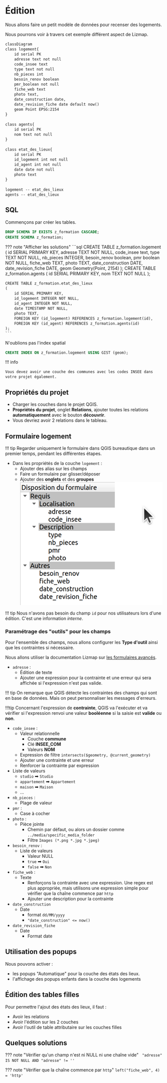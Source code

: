 # Édition

Nous allons faire un petit modèle de données pour recenser des logements.

Nous pourrons voir à travers cet exemple différent aspect de Lizmap.

```mermaid
classDiagram
class logement{
    id serial PK
    adresse text not null
    code_insee text
    type text not null
    nb_pieces int
    besoin_renov boolean
    pmr_boolean not null
    fiche_web text
    photo text,
    date_construction date,
    date_revision_fiche date default now()
    geom Point EPSG:2154
}

class agents{
    id serial PK
    nom text not null
}

class etat_des_lieux{
    id serial PK
    id_logement int not null
    id_agent int not null
    date date not null
    photo text
}

logement -- etat_des_lieux
agents -- etat_des_lieux
```

## SQL

Commençons par créer les tables.

```sql
DROP SCHEMA IF EXISTS z_formation CASCADE;
CREATE SCHEMA z_formation;
```

??? note "Afficher les solutions"
    ```sql
    CREATE TABLE z_formation.logement (
        id SERIAL PRIMARY KEY,
        adresse TEXT NOT NULL,
        code_insee text,
        type TEXT NOT NULL,
        nb_pieces INTEGER,
        besoin_renov boolean,
        pmr boolean NOT NULL,
        fiche_web TEXT,
        photo TEXT,
        date_construction DATE,
        date_revision_fiche DATE,
        geom Geometry(Point, 2154)
    );
    CREATE TABLE z_formation.agents
    (
        id SERIAL PRIMARY KEY,
        nom TEXT NOT NULL
    );

    CREATE TABLE z_formation.etat_des_lieux
    (
        id SERIAL PRIMARY KEY,
        id_logement INTEGER NOT NULL,
        id_agent INTEGER NOT NULL,
        date TIMESTAMP NOT NULL,
        photo TEXT,
        FOREIGN KEY (id_logement) REFERENCES z_formation.logement(id),
        FOREIGN KEY (id_agent) REFERENCES z_formation.agents(id)
    );
    ```

N'oublions pas l'index spatial

```sql
CREATE INDEX ON z_formation.logement USING GIST (geom);
```

!!! info

    Vous devez avoir une couche des communes avec les codes INSEE dans votre projet également.

## Propriétés du projet

* Charger les couches dans le projet QGIS.
* **Propriétés du projet**, onglet **Relations**, ajouter toutes les relations **automatiquement** avec le bouton **découvrir**.
* Vous devriez avoir 2 relations dans le tableau.

## Formulaire logement

!!! tip
    Regarder uniquement le formulaire dans QGIS bureautique dans un premier temps, pendant les différentes étapes.

* Dans les propriétés de la couche `logement` :
  * Ajouter des alias sur les champs
  * Faire un formulaire par glisser/déposer
  * Ajouter des **onglets** et des **groupes**
    ![dnd form](./media/longer-workshop/dnd.png)

!!! tip
    Nous n'avons pas besoin du champ `id` pour nos utilisateurs lors d'une édition. C'est une information *interne*.

### Paramétrage des "outils" pour les champs

Pour l'ensemble des champs, nous allons configurer les **Type d'outil** ainsi que les contraintes si nécessaire.

Nous allons utiliser la documentation Lizmap sur
[les formulaires avancés](https://docs.lizmap.com/current/fr/publish/configuration/layer.html#edition-expressions).

* `adresse` :
    * Édition de texte
    * Ajouter une expression pour la contrainte et une erreur qui sera affichée si l'expression n'est pas valide.

!!! tip
    On remarque que QGIS détecte les contraintes des champs qui sont en base de données. Mais on peut personnaliser
    les messages d'erreurs.

!!!tip
    Concernant l'expression de **contrainte**, QGIS va l'exécuter et va vérifier si l'expression renvoi
    une valeur **booléenne** si la saisie est **valide** ou **non**.

* `code_insee` :
    * Valeur relationnelle
      * Couche **commune**
      * Clé **INSEE_COM**
      * Valeurs **NOM**
    * Expression de filtre `intersects($geometry, @current_geometry)`
    * Ajouter une contrainte et une erreur
    * Renforcer la contrainte par expression
* Liste de valeurs
    * `studio` ➡ `Studio`
    * `appartement` ➡ `Appartement`
    * `maison` ➡ `Maison`
    * ...
* `nb_pieces` :
    * Plage de valeur
* `pmr` :
    * Case à cocher
* `photo` :
    * Pièce jointe
        * Chemin par défaut, ou alors un dossier comme `../media/specific_media_folder`
        * Filtre `Images (*.png *.jpg *.jpeg)`
* `besoin_renov` :
    * Liste de valeurs
        * Valeur NULL
        * `true` ➡ `Oui`
        * `false` ➡ `Non`
* `fiche_web` :
    * Texte
       * Renforçons la contrainte avec une expression. Une regex est plus appropriée, mais utilisons une expression
         simple pour vérifier que la chaîne commence par `http`
       * Ajouter une description pour la contrainte
* `date_construction`
    * Date
        * format `dd/MM/yyyy`
        * `"date_construction" <= now()`
* `date_revision_fiche`
    * Date
        * Format date

## Utilisation des popups

Nous pouvons activer :

* les popups "Automatique" pour la couche des états des lieux.
* l'affichage des popups enfants dans la couche des logements

## Édition des tables filles

Pour permettre l'ajout des états des lieux, il faut :

* Avoir les relations
* Avoir l'édition sur les 2 couches
* Avoir l'outil de table attributaire sur les couches filles

## Quelques solutions

??? note "Vérifier qu'un champ n'est ni NULL ni une chaîne vide"
    ` "adresse" IS NOT NULL AND "adresse" != ''`

??? note "Vérifier que la chaîne commence par `http`"
    `left("fiche_web", 4) = 'http'`

